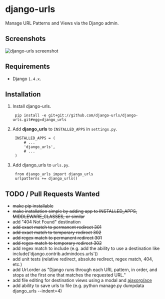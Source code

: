 django-urls
===========

Manage URL Patterns and Views via the Django admin.

## Screenshots

![django-urls screenshot](https://raw.github.com/django-urls/django-urls/master/screenshot.png "")

## Requirements

* Django `1.4.x`.

## Installation

1. Install django-urls.

        pip install -e git+git://github.com/django-urls/django-urls.git#egg=django_urls

2. Add **django_urls** to `INSTALLED_APPS` in `settings.py`.

        INSTALLED_APPS = (
            # ...
            'django_urls',
            # ...
        )

3. Add django_urls to `urls.py`.

        from django_urls import django_urls
        urlpatterns += django_urls()

## TODO / Pull Requests Wanted

- <del>make pip installable</del>
- <del>make installation simple by adding app to INSTALLED_APPS, MIDDLEWARE_CLASSES, or similar</del>
- add "404 Not Found" destination
- <del>add exact match to permanent redirect 301</del>
- <del>add exact match to temporary redirect 302</del>
- <del>add regex match to permanent redirect 301</del>
- <del>add regex match to temporary redirect 302</del>
- add regex match to include (e.g. add the ability to use a destination like include('django.contrib.admindocs.urls'))
- add unit tests (relative redirect, absolute redirect, regex match, 404, etc.)
- add Url.order as "Django runs through each URL pattern, in order, and stops at the first one that matches the requested URL."
- add file editing for destination views using a modal and [ajaxorg/ace](https://github.com/ajaxorg/ace)
- add ability to save urls to file (e.g. python manage.py dumpdata django_urls --indent=4)
